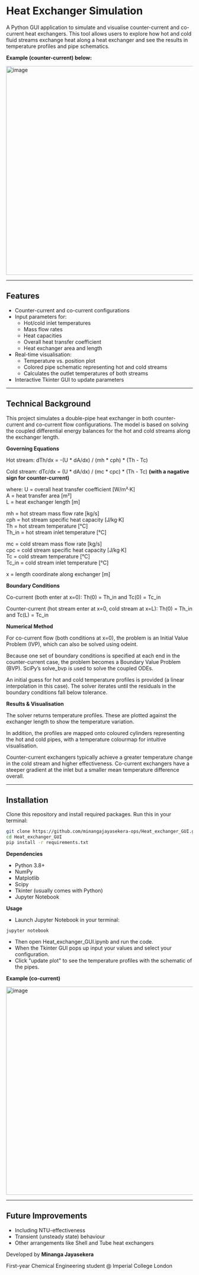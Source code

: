 # Heat Exchanger Simulation

A Python GUI application to simulate and visualise counter-current and co-current heat exchangers. This tool allows users to explore how hot and cold fluid streams exchange heat along a heat exchanger and see the results in temperature profiles and pipe schematics.

**Example (counter-current) below:**

<img width="959" height="564" alt="image" src="https://github.com/user-attachments/assets/e22e0da1-debd-4760-828d-4e0dc0c90095" />

---

## Features

- Counter-current and co-current configurations
- Input parameters for:
  - Hot/cold inlet temperatures
  - Mass flow rates
  - Heat capacities
  - Overall heat transfer coefficient
  - Heat exchanger area and length
- Real-time visualisation:
  - Temperature vs. position plot
  - Colored pipe schematic representing hot and cold streams
  - Calculates the outlet temperatures of both streams
- Interactive Tkinter GUI to update parameters 

---
## Technical Background

This project simulates a double-pipe heat exchanger in both counter-current and co-current flow configurations. The model is based on solving the coupled differential energy balances for the hot and cold streams along the exchanger length.

**Governing Equations**

Hot stream:
dTh/dx = -(U * dA/dx) / (mh * cph) * (Th - Tc)

Cold stream:
dTc/dx = (U * dA/dx) / (mc * cpc) * (Th - Tc) **(with a nagative sign for counter-current)**

where:
U    = overall heat transfer coefficient [W/m²·K]  
A    = heat transfer area [m²]  
L    = heat exchanger length [m]  

mh  = hot stream mass flow rate [kg/s]  
cph = hot stream specific heat capacity [J/kg·K]  
Th   = hot stream temperature [°C]  
Th_in = hot stream inlet temperature [°C]  

mc  = cold stream mass flow rate [kg/s]  
cpc = cold stream specific heat capacity [J/kg·K]  
Tc   = cold stream temperature [°C]  
Tc_in = cold stream inlet temperature [°C]  

x    = length coordinate along exchanger [m]  

**Boundary Conditions**

Co-current (both enter at x=0):
Th(0) = Th_in and Tc(0) = Tc_in

Counter-current (hot stream enter at x=0, cold stream at x=L):
Th(0) = Th_in and Tc(L) = Tc_in

**Numerical Method**

For co-current flow (both conditions at x=0), the problem is an Initial Value Problem (IVP), 
which can also be solved using odeint.

Because one set of boundary conditions is specified at each end in the counter-current case, 
the problem becomes a Boundary Value Problem (BVP).
SciPy’s solve_bvp is used to solve the coupled ODEs.

An initial guess for hot and cold temperature profiles is provided (a linear interpolation in this case).
The solver iterates until the residuals in the boundary conditions fall below tolerance.

**Results & Visualisation**

The solver returns temperature profiles.
These are plotted against the exchanger length to show the temperature variation.

In addition, the profiles are mapped onto coloured cylinders representing the hot and cold pipes, 
with a temperature colourmap for intuitive visualisation.

Counter-current exchangers typically achieve a greater temperature change in the cold stream 
and higher effectiveness.
Co-current exchangers have a steeper gradient at the inlet but a smaller mean temperature difference overall.

---

## Installation
Clone this repository and install required packages. Run this in your terminal:

```bash
git clone https://github.com/minangajayasekera-ops/Heat_exchanger_GUI.git
cd Heat_exchanger_GUI
pip install -r requirements.txt

```

**Dependencies**
- Python 3.8+
- NumPy
- Matplotlib
- Scipy
- Tkinter (usually comes with Python)
- Jupyter Notebook

**Usage**
- Launch Jupyter Notebook in your terminal:
```
jupyter notebook
```
- Then open Heat_exchanger_GUI.ipynb and run the code.
- When the Tkinter GUI pops up input your values and select your configuration.
- Click "update plot" to see the temperature profiles with the schematic of the pipes.

**Example (co-current)**

<img width="959" height="562" alt="image" src="https://github.com/user-attachments/assets/f074fd04-661d-4b4a-b1fb-76c18eece0b4" />

---

## Future Improvements 
- Including NTU-effectiveness
- Transient (unsteady state) behaviour
- Other arrangements like Shell and Tube heat exchangers


Developed by **Minanga Jayasekera**

First-year Chemical Engineering student @ Imperial College London

